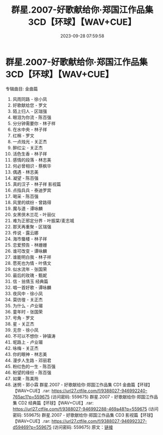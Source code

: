 ﻿---
title: 群星.2007-好歌献给你·郑国江作品集3CD【环球】【WAV+CUE】
date: 2023-09-28 07:59:58
categories: WAV车载音乐、镜像
tags: 华语中文
---
# 群星.2007-好歌献给你·郑国江作品集3CD【环球】【WAV+CUE】

专辑曲目:
金曲篇
01. 风雨同路 - 徐小凤
02. 好歌献给您 - 罗文
03. 陌上归人 - 区瑞强
04. 眼泪为你流 - 陈百强
05. 分分钟需要你 - 林子祥
06. 在水中央 - 林子祥
07. 红棉 - 罗文
08. 一点烛光 - 关正杰
09. 醉红尘 - 关正杰
10. 活色生香 - 林子祥
11. 感情的段落 - 林志美
12. 何必曾相识 - 蔡枫华
13. 偶遇 - 林志美
14. 凝望 - 陈百强
15. 真的汉子 - 林子祥
影视篇
01. 点指兵兵 - 泰迪罗宾
02. 喝采 - 陈百强
03. 风里的缤纷 - 曾路得
04. 魔与道 - 谭咏麟
05. 女黑侠木兰花 - 叶丽仪
06. 难为正邪定分界 - 叶振棠/麦志城
07. 那天再重聚 - 区瑞强
08. 传说 - 露云娜
09. 海市蜃楼 - 林子祥
10. 恋爱预告 - 林姗姗
11. 谁可改变 - 谭咏麟
12. 谁能明白我 - 林子祥
13. 愿死也为情 - 叶倩文
14. 似水流年 - 张国荣
15. 最后的玫瑰 - 甄妮
16. 信 - 翁倩玉
经典篇
01. 唱一首好歌 - 谭咏麟
02. 夜风中 - 徐小凤
03. 莫彷徨 - 关正杰
04. 为什么 - 卢业瑂
05. 童年时 - 张国荣
06. 号角 - 罗文
07. 星 - 关正杰
08. 无奈 - 徐小凤
09. 不可以不想你 - 钟镇涛
10. 坭路上 - 卢业瑂
11. 咏梅 - 关正杰
12. 你的眼神 - 林志美
13. 漫步人生路 - 邓丽君
14. 粉红色的一生 - 陈百强
15. 盼望的缘份 - 陈百强
16. 如果 - 陈美玲
17. 迷惘 - 郭小霖
群星.2007 - 好歌献给你·郑国江作品集 CD1 金曲篇【环球】【WAV+CUE】.rar: https://url27.ctfile.com/f/9388027-946992240-765ac1?p=559675
(访问密码: 559675)
群星.2007 - 好歌献给你·郑国江作品集 CD2 经典篇【环球】【WAV+CUE】.rar: https://url27.ctfile.com/f/9388027-946992288-469a48?p=559675
(访问密码: 559675)
群星.2007 - 好歌献给你·郑国江作品集 CD3 影视篇【环球】【WAV+CUE】.rar: https://url27.ctfile.com/f/9388027-946992327-d59469?p=559675
(访问密码: 559675)
原文：[链接](https://blog.sina.com.cn/s/blog_1647c7e76010313k1.html)